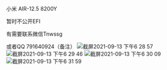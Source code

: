 小米 AIR-12.5  8200Y

暂时不公开EFI


有需要联系微信Tnwssg


或者QQ 791640924（备注）
![截屏2021-09-13 下午6 28 57](https://user-images.githubusercontent.com/22867489/133075840-5bf7694a-4180-4cec-b771-6ef524310248.png)
![截屏2021-09-13 下午6 29 46](https://user-images.githubusercontent.com/22867489/133075849-06a50276-c77f-4410-bc87-011f9e37683c.png)
![截屏2021-09-13 下午6 30 09](https://user-images.githubusercontent.com/22867489/133075855-94f4aaea-19a7-43d7-90f9-44741d566186.png)
![截屏2021-09-13 下午6 31 59](https://user-images.githubusercontent.com/22867489/133075858-3f0fa8f0-e426-4fd3-af5b-039fd96674d4.png)
